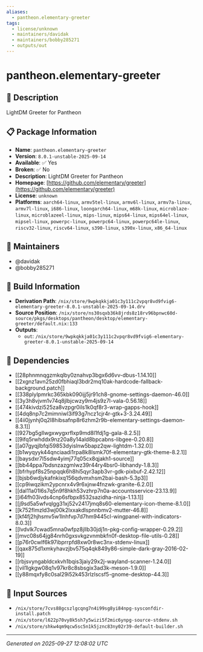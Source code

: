 ```yaml
---
aliases:
  - pantheon.elementary-greeter
tags:
  - license/unknown
  - maintainers/davidak
  - maintainers/bobby285271
  - outputs/out
---
```


# pantheon.elementary-greeter

## 📝 Description

LightDM Greeter for Pantheon

## 📋 Package Information

- **Name**: `pantheon.elementary-greeter`
- **Version**: `8.0.1-unstable-2025-09-14`
- **Available**: ✅ Yes
- **Broken**: ✅ No
- **Description**: LightDM Greeter for Pantheon
- **Homepage**: [https://github.com/elementary/greeter](https://github.com/elementary/greeter)
- **License**: `unknown`
- **Platforms**: `aarch64-linux`, `armv5tel-linux`, `armv6l-linux`, `armv7a-linux`, `armv7l-linux`, `i686-linux`, `loongarch64-linux`, `m68k-linux`, `microblaze-linux`, `microblazeel-linux`, `mips-linux`, `mips64-linux`, `mips64el-linux`, `mipsel-linux`, `powerpc-linux`, `powerpc64-linux`, `powerpc64le-linux`, `riscv32-linux`, `riscv64-linux`, `s390-linux`, `s390x-linux`, `x86_64-linux`
## 👥 Maintainers

- @davidak
- @bobby285271


## 🔧 Build Information

- **Derivation Path**: `/nix/store/9wpkqkkja01c3y111c2vpqr8vd9fvig6-elementary-greeter-8.0.1-unstable-2025-09-14.drv`
- **Source Position**: `/nix/store/ns30sqxb36k8jrds8z18rv96bpnwc60d-source/pkgs/desktops/pantheon/desktop/elementary-greeter/default.nix:133`
- **Outputs**:
  - `out`:  `/nix/store/9wpkqkkja01c3y111c2vpqr8vd9fvig6-elementary-greeter-8.0.1-unstable-2025-09-14`

## 🔗 Dependencies

- [[28phnmnqgzmkqlby0znahvp3bgx6d6vv-dbus-1.14.10]]
- [[2xgnz1avn25zd0fbhiaql3bdr2mq10ak-hardcode-fallback-background.patch]]
- [[338plylpmrkc365kbk090ijj5jr91ch8-gnome-settings-daemon-46.0]]
- [[3y3h8vjvm1v74q8jlbjcwzy9m4js9z7l-vala-0.56.18]]
- [[474kivdzi525za8vzpgr0ils1k0qf8r3-wrap-gapps-hook]]
- [[4dq8np7c2mimniwl3if93g7ncz1cjr4r-gtk+3-3.24.49]]
- [[4ii0jynhj0q2l8hibsafnp8r6zhm2r9b-elementary-settings-daemon-8.3.1]]
- [[927bg5gllwgxwygxrflxp9md8l1fdj1g-gala-8.2.5]]
- [[9ifq5rwhddx9nz20a8y14ald8bpcabns-libgee-0.20.8]]
- [[a07gyqjlbfqi59853dyislnw5bapz2qw-lightdm-1.32.0]]
- [[b1wyqyyk44qnciaadi1rpa8k8lsmk70f-elementary-gtk-theme-8.2.1]]
- [[baysdxr7l5sdw4yimj77q05cx8qjakh1-source]]
- [[bb44ppa7bdsnzazgmlwz39r44ry4bsr0-libhandy-1.8.3]]
- [[bfrhypf8s25npqqk6h8hi5qyr3apb3vr-gdk-pixbuf-2.42.12]]
- [[bjsb6wdjykafnkixq156qdvmxhsm2bai-bash-5.3p3]]
- [[cp9iwqzikm2ypcnrx4v9r6xjnw4fnzwk-granite-6.2.0]]
- [[dal11a01l6s7q5n9f8hkh53vzhrp7n0a-accountsservice-23.13.9]]
- [[i64fh03ivds4cnp6sfbpx8532sazidha-ninja-1.13.1]]
- [[j9sd5a5wfvqlgg31xj52v2417jmq8s60-elementary-icon-theme-8.1.0]]
- [[k752flmzld3wj00k2lxxakdlspnnbmv2-mutter-46.8]]
- [[kf4fj2hjhsmv5w1lnhfvp7d7hm9445cl-wingpanel-with-indicators-8.0.3]]
- [[lvdvlk7cwad5mna0wfpz8jllb30jdj1n-pkg-config-wrapper-0.29.2]]
- [[mvc08s64jg84nrh0gxsvkgzvnmbkfn0f-desktop-file-utils-0.28]]
- [[p76r0cwlf6k97ibprrpfd8xw0r8wc3nx-stdenv-linux]]
- [[qax875d1xmkyhavzjbv575q4qk849y86-simple-dark-gray-2016-02-19]]
- [[rbjsvyngabldcxkvh1bqis3jaiy29x2j-wayland-scanner-1.24.0]]
- [[vil1lgkgw08q1v97kr8c8sbsgix3ad3k-meson-1.9.0]]
- [[y88mqxfy8c0sal29i52k453rlzlscsf5-gnome-desktop-44.3]]

## 📁 Input Sources

- `/nix/store/7cvs88gcszlgcqng7n4i99sg8yi84npg-sysconfdir-install.patch`
- `/nix/store/l622p70vy8k5sh7y5wizi5f2mic6ynpg-source-stdenv.sh`
- `/nix/store/shkw4qm9qcw5sc5n1k5jznc83ny02r39-default-builder.sh`

---
*Generated on 2025-09-27 12:08:02 UTC*
